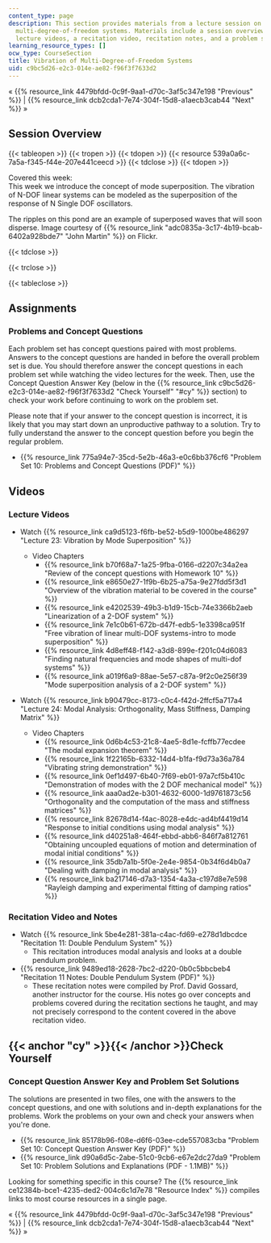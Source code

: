```yaml
---
content_type: page
description: This section provides materials from a lecture session on vibration of
  multi-degree-of-freedom systems. Materials include a session overview, assignments,
  lecture videos, a recitation video, recitation notes, and a problem set with solutions.
learning_resource_types: []
ocw_type: CourseSection
title: Vibration of Multi-Degree-of-Freedom Systems
uid: c9bc5d26-e2c3-014e-ae82-f96f3f7633d2
---
```


« {{% resource_link 4479bfdd-0c9f-9aa1-d70c-3af5c347e198 "Previous" %}} | {{% resource_link dcb2cda1-7e74-304f-15d8-a1aecb3cab44 "Next" %}} »

Session Overview
----------------

{{< tableopen >}}
{{< tropen >}}
{{< tdopen >}}
{{< resource 539a0a6c-7a5a-f345-f44e-207e441ceecd >}}
{{< tdclose >}}
{{< tdopen >}}


Covered this week:  
This week we introduce the concept of mode superposition. The vibration of N-DOF linear systems can be modeled as the superposition of the response of N Single DOF oscillators.

The ripples on this pond are an example of superposed waves that will soon disperse. Image courtesy of {{% resource_link "adc0835a-3c17-4b19-bcab-6402a928bde7" "John Martin" %}} on Flickr.


{{< tdclose >}}

{{< trclose >}}

{{< tableclose >}}

Assignments
-----------

### Problems and Concept Questions

Each problem set has concept questions paired with most problems. Answers to the concept questions are handed in before the overall problem set is due. You should therefore answer the concept questions in each problem set while watching the video lectures for the week. Then, use the Concept Question Answer Key (below in the {{% resource_link c9bc5d26-e2c3-014e-ae82-f96f3f7633d2 "Check Yourself" "#cy" %}} section) to check your work before continuing to work on the problem set.

Please note that if your answer to the concept question is incorrect, it is likely that you may start down an unproductive pathway to a solution. Try to fully understand the answer to the concept question before you begin the regular problem.

*   {{% resource_link 775a94e7-35cd-5e2b-46a3-e0c6bb376cf6 "Problem Set 10: Problems and Concept Questions (PDF)" %}}

Videos
------

### Lecture Videos

*   Watch {{% resource_link ca9d5123-f6fb-be52-b5d9-1000be486297 "Lecture 23: Vibration by Mode Superposition" %}}
    *   Video Chapters
        *   {{% resource_link b70f68a7-1a25-9fba-0166-d2207c34a2ea "Review of the concept questions with Homework 10" %}}
        *   {{% resource_link e8650e27-1f9b-6b25-a75a-9e27fdd5f3d1 "Overview of the vibration material to be covered in the course" %}}
        *   {{% resource_link e4202539-49b3-b1d9-15cb-74e3366b2aeb "Linearization of a 2-DOF system" %}}
        *   {{% resource_link 7e1c0b61-672b-d47f-edb5-1e3398ca951f "Free vibration of linear multi-DOF systems-intro to mode superposition" %}}
        *   {{% resource_link 4d8eff48-f142-a3d8-899e-f201c04d6083 "Finding natural frequencies and mode shapes of multi-dof systems" %}}
        *   {{% resource_link a019f6a9-88ae-5e57-c87a-9f2c0e256f39 "Mode superposition analysis of a 2-DOF system" %}}

*   Watch {{% resource_link b90479cc-8173-c0c4-f42d-2ffcf5a717a4 "Lecture 24: Modal Analysis: Orthogonality, Mass Stiffness, Damping Matrix" %}}
    *   Video Chapters
        *   {{% resource_link 0d6b4c53-21c8-4ae5-8d1e-fcffb77ecdee "The modal expansion theorem" %}}
        *   {{% resource_link 1f22165b-6332-14d4-b1fa-f9d73a36a784 "Vibrating string demonstration" %}}
        *   {{% resource_link 0ef1d497-6b40-7f69-eb01-97a7cf5b410c "Demonstration of modes with the 2 DOF mechanical model" %}}
        *   {{% resource_link aaa0ad2e-b301-4632-6000-1d9761873c56 "Orthogonality and the computation of the mass and stiffness matrices" %}}
        *   {{% resource_link 82678d14-f4ac-8028-e4dc-ad4bf4419d14 "Response to initial conditions using modal analysis" %}}
        *   {{% resource_link d40251a8-464f-ebbd-abb6-846f7a812761 "Obtaining uncoupled equations of motion and determination of modal initial conditions" %}}
        *   {{% resource_link 35db7a1b-5f0e-2e4e-9854-0b34f6d4b0a7 "Dealing with damping in modal analysis" %}}
        *   {{% resource_link ba217146-d7a3-1354-4a3a-c197d8e7e598 "Rayleigh damping and experimental fitting of damping ratios" %}}

### Recitation Video and Notes

*   Watch {{% resource_link 5be4e281-381a-c4ac-fd69-e278d1dbcdce "Recitation 11: Double Pendulum System" %}}
    *   This recitation introduces modal analysis and looks at a double pendulum problem.
*   {{% resource_link 9489ed18-2628-7bc2-d220-0b0c5bbcbeb4 "Recitation 11 Notes: Double Pendulum System (PDF)" %}}
    *   These recitation notes were compiled by Prof. David Gossard, another instructor for the course. His notes go over concepts and problems covered during the recitation sections he taught, and may not precisely correspond to the content covered in the above recitation video.

{{< anchor "cy" >}}{{< /anchor >}}Check Yourself
------------------------------------------------

### Concept Question Answer Key and Problem Set Solutions

The solutions are presented in two files, one with the answers to the concept questions, and one with solutions and in-depth explanations for the problems. Work the problems on your own and check your answers when you're done.

*   {{% resource_link 85178b96-f08e-d6f6-03ee-cde557083cba "Problem Set 10: Concept Question Answer Key (PDF)" %}}
*   {{% resource_link d90a6d5c-2abe-51c0-9cb6-e67e2dc27da9 "Problem Set 10: Problem Solutions and Explanations (PDF - 1.1MB)" %}}

Looking for something specific in this course? The {{% resource_link ce12384b-bce1-4235-ded2-004c6c1d7e78 "Resource Index" %}} compiles links to most course resources in a single page.

« {{% resource_link 4479bfdd-0c9f-9aa1-d70c-3af5c347e198 "Previous" %}} | {{% resource_link dcb2cda1-7e74-304f-15d8-a1aecb3cab44 "Next" %}} »